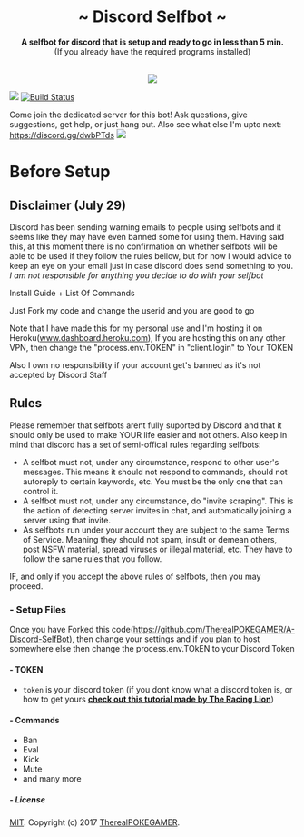 <div align="center">
  <h1 align="center">~ Discord Selfbot ~</h1>
  <strong>A selfbot for discord that is setup and ready to go in less than 5 min.</strong><br />(If you already have the required programs installed)<br /><br />
  <p align="center">
    <a href="https://github.com/feross/standard"><img src="https://cdn.rawgit.com/feross/standard/master/badge.svg"></a>
  <br>
</p>
</div>

[<img src="https://img.shields.io/packagist/l/doctrine/orm.svg">](https://github.com/TherealPOKEGAMER/A-Discord-SelfBot/blob/master/LICENSE) [![Build Status](https://travis-ci.org/appu1232/Discord-Selfbot.svg?branch=master)](https://travis-ci.org/appu1232/Discord-Selfbot)

Come join the dedicated server for this bot! Ask questions, give suggestions, get help, or just hang out. Also see what else I'm upto next: https://discord.gg/dwbPTds
[<img src="https://canary.discordapp.com/api/guilds/353431764657635328/widget.png?style=banner2">](https://discord.gg/dwbPTds)

# Before Setup

## Disclaimer (July 29)
Discord has been sending warning emails to people using selfbots and it seems like they may have even banned some for using them. Having said this, at this moment there is no confirmation on whether selfbots will be able to be used if they follow the rules bellow, but for now I would advice to keep an eye on your email just in case discord does send something to you. *I am not responsible for anything you decide to do with your selfbot*

Install Guide + List Of Commands

Just Fork my code and change the userid and you are good to go

Note that I have made this for my personal use and I'm hosting it on Heroku(www.dashboard.heroku.com), If you are hosting this on any other VPN, then change the "process.env.TOKEN" in "client.login" to Your TOKEN

Also I own no responsibility if your account get's banned as it's not accepted by Discord Staff  

## Rules

Please remember that selfbots arent fully suported by Discord and that it should only be used to make YOUR life easier and not others. Also keep in mind that discord has a set of semi-offical rules regarding selfbots:

+ A selfbot must not, under any circumstance, respond to other user's messages. This means it should not respond to commands, should not autoreply to certain keywords, etc. You must be the only one that can control it.
+ A selfbot must not, under any circumstance, do "invite scraping". This is the action of detecting server invites in chat, and automatically joining a server using that invite.
+ As selfbots run under your account they are subject to the same Terms of Service. Meaning they should not spam, insult or demean others, post NSFW material, spread viruses or illegal material, etc. They have to follow the same rules that you follow.

IF, and only if you accept the above rules of selfbots, then you may proceed.

### - Setup Files

Once you have Forked this code(https://github.com/TherealPOKEGAMER/A-Discord-SelfBot), then change your settings and if you plan to host somewhere else then change the process.env.TOkEN to your Discord Token

#### - TOKEN 
- `token` is your discord token (if you dont know what a discord token is, or how to get yours [**check out this tutorial made by The Racing Lion**](https://github.com/TheRacingLion/Discord-SelfBot/wiki/Discord-Token-Tutorial))

#### - Commands
+ Ban
+ Eval
+ Kick
+ Mute
+ and many more

##### - License

[MIT](LICENSE). Copyright (c) 2017 [TherealPOKEGAMER](https://github.com/TherealPOKEGAMER).
